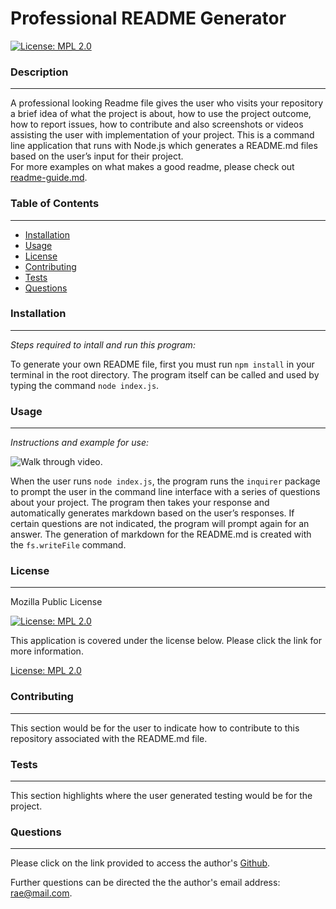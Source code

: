 
# Professional README Generator

[![License: MPL 2.0](https://img.shields.io/badge/License-MPL%202.0-brightgreen.svg)](https://opensource.org/licenses/MPL-2.0)


### Description
_____________________________
A professional looking Readme file gives the user who visits your repository a brief idea of what the project is about, how to use the project outcome, how to report issues, how to contribute and also screenshots or videos assisting the user with implementation of your project.
This is a command line application that runs with Node.js which generates a README.md files based on the user’s input for their project.  
For more examples on what makes a good readme, please check out [readme-guide.md](https://github.com/coding-boot-camp/potential-enigma/blob/master/readme-guide.md).


### Table of Contents
_____________________________
* [Installation](#installation)
* [Usage](#usage)
* [License](#license)
* [Contributing](#contributing)
* [Tests](#tests)
* [Questions](#questions)


### Installation
_____________________________
*Steps required to intall and run this program:*

To generate your own README file, first you must run `npm install` in your terminal in the root directory.
The program itself can be called and used by typing the command `node index.js`. 


### Usage
_____________________________
*Instructions and example for use:*

![Walk through video.](./assets/video/demo_video.gif)

When the user runs `node index.js`, the program runs the `inquirer` package to prompt the user in the command line interface with a series of questions about your project.
The program then takes your response and automatically generates markdown based on the user’s responses.  If certain questions are not indicated, the program will prompt again for an answer.
The generation of markdown for the README.md is created with the `fs.writeFile` command.


### License
_____________________________
Mozilla Public License


[![License: MPL 2.0](https://img.shields.io/badge/License-MPL%202.0-brightgreen.svg)](https://opensource.org/licenses/MPL-2.0)

This application is covered under the license below.  Please click the link for more information.

[License: MPL 2.0](https://opensource.org/licenses/MPL-2.0)




### Contributing
_____________________________
This section would be for the user to indicate how to contribute to this repository associated with the README.md file.


### Tests
_____________________________
This section highlights where the user generated testing would be for the project.


### Questions
_____________________________

  Please click on the link provided to access the author's [Github](http://github.com/RaeStichter).
  

  Further questions can be directed the the author's email address: rae@mail.com.
  
